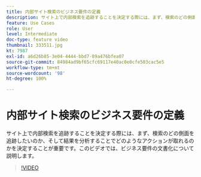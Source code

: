 ```yaml
---
title: 内部サイト検索のビジネス要件の定義
description: サイト上で内部検索を追跡することを決定する際には、まず、検索のどの側面を追跡したいのか、そして結果を分析することでどのようなアクションが取れるのかを決定することが重要です。このビデオでは、ビジネス要件の文書化について説明します。
feature: Use Cases
role: User
level: Intermediate
doc-type: feature video
thumbnail: 333511.jpg
kt: 7987
exl-id: a6d26b85-3e04-4444-bbd7-89a476bfea07
source-git-commit: 84984ad9bf65cfc69117e40ac0e0cfe503cac5e5
workflow-type: tm+mt
source-wordcount: '98'
ht-degree: 100%

---
```


# 内部サイト検索のビジネス要件の定義

サイト上で内部検索を追跡することを決定する際には、まず、検索のどの側面を追跡したいのか、そして結果を分析することでどのようなアクションが取れるのかを決定することが重要です。このビデオでは、ビジネス要件の文書化について説明します。

>[!VIDEO](https://video.tv.adobe.com/v/333511/?quality=12&learn=on)
